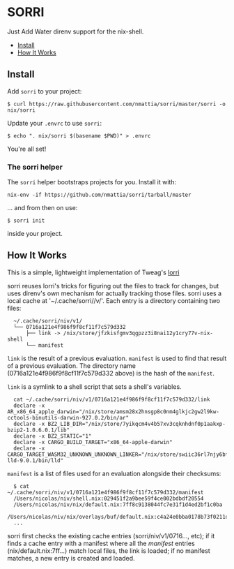 # SORRI

Just Add Water direnv support for the nix-shell.

* [Install](#install)
* [How It Works](#how-it-works)

## Install

Add `sorri` to your project:

```
$ curl https://raw.githubusercontent.com/nmattia/sorri/master/sorri -o nix/sorri
```

Update your `.envrc` to use `sorri`:

```
$ echo ". nix/sorri $(basename $PWD)" > .envrc
```

You're all set!

### The sorri helper

The `sorri` helper bootstraps projects for you. Install it with:

```
nix-env -if https://github.com/nmattia/sorri/tarball/master
```

... and from then on use:

```
$ sorri init
```

inside your project.

## How It Works

This is a simple, lightweight implementation of Tweag's
[lorri](https://github.com/target/lorri)

sorri reuses lorri's tricks for figuring out the files to track for changes,
but uses direnv's own mechanism for actually tracking those files.
sorri uses a local cache at '~/.cache/sorri/<project>/v<sorri version>/'.
Each entry is a directory containing two files:

```
  ~/.cache/sorri/niv/v1/
  └── 0716a121e4f986f9f8cf11f7c579d332
      ├── link -> /nix/store/jfzkisfgmv3qgpzz3i8nai12y1cry77v-nix-shell
      └── manifest
```

`link` is the result of a previous evaluation. `manifest` is used to find
that result of a previous evaluation. The directory name
(0716a121e4f986f9f8cf11f7c579d332 above) is the hash of the `manifest`.

`link` is a symlink to a shell script that sets a shell's variables.

```
  cat ~/.cache/sorri/niv/v1/0716a121e4f986f9f8cf11f7c579d332/link
  declare -x AR_x86_64_apple_darwin="/nix/store/amsm28x2hnsgp8c0nm4glkjc2gw2l9kw-cctools-binutils-darwin-927.0.2/bin/ar"
  declare -x BZ2_LIB_DIR="/nix/store/7yikqcm4v4b57xv3cqknhdnf0p1aakxp-bzip2-1.0.6.0.1/lib"
  declare -x BZ2_STATIC="1"
  declare -x CARGO_BUILD_TARGET="x86_64-apple-darwin"
  declare -x CARGO_TARGET_WASM32_UNKNOWN_UNKNOWN_LINKER="/nix/store/swiic36rl7njy6bfll5z0afl42c9q4s5-lld-9.0.1/bin/lld"
```

`manifest` is a list of files used for an evaluation alongside their checksums:

```
  $ cat ~/.cache/sorri/niv/v1/0716a121e4f986f9f8cf11f7c579d332/manifest
  /Users/nicolas/niv/shell.nix:029451f2a9bee59f4ce002bdbdf20554
  /Users/nicolas/niv/nix/default.nix:7ff8c9138044fc7e31f1d4ed2bf1c0ba
  /Users/nicolas/niv/nix/overlays/buf/default.nix:c4a24e0bba0178b73f0211d0f26147e6
  ...
```

sorri first checks the existing cache entries (sorri/niv/v1/0716...,
etc); if it finds a cache entry with a manifest where all the _manifest_
entries (nix/default.nix:7ff...) match local files, the link is loaded; if no
manifest matches, a new entry is created and loaded.

